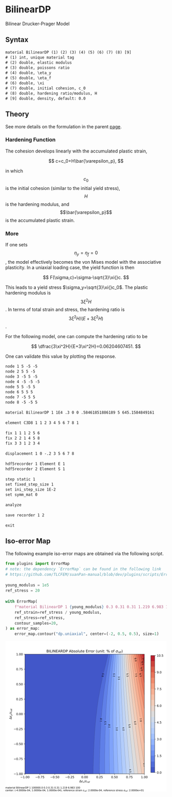 # BilinearDP

Bilinear Drucker-Prager Model

## Syntax

```
material BilinearDP (1) (2) (3) (4) (5) (6) (7) (8) [9]
# (1) int, unique material tag
# (2) double, elastic modulus
# (3) double, poissons ratio
# (4) double, \eta_y
# (5) double, \eta_f
# (6) double, \xi
# (7) double, initial cohesion, c_0
# (8) double, hardening ratio/modulus, H
# [9] double, density, default: 0.0
```

## Theory

See more details on the formulation in the parent [page](NonlinearDruckerPrager.md).

### Hardening Function

The cohesion develops linearly with the accumulated plastic strain,

$$
c=c_0+H\bar{\varepsilon_p},
$$

in which $$c_0$$ is the initial cohesion (similar to the initial yield stress), $$H$$ is the hardening modulus, and $$\bar{\varepsilon_p}$$ is the accumulated plastic strain.

### More

If one sets $$\eta_y=\eta_f=0$$, the model effectively becomes the von Mises model with the associative plasticity.
In a uniaxial loading case, the yield function is then

$$
F(\sigma,c)=\sigma-\sqrt{3}\xi{}c.
$$

This leads to a yield stress $\sigma_y=\sqrt{3}\xi{}c_0$.
The plastic hardening modulus is $$3\xi^2H$$.
In terms of total strain and stress, the hardening ratio is $$3\xi^2H/(E+3\xi^2H)$$.

For the following model, one can compute the hardening ratio to be

$$
\dfrac{3\xi^2H}{E+3\xi^2H}=0.06204607451.
$$

One can validate this value by plotting the response.

```text
node 1 5 -5 -5
node 2 5 5 -5
node 3 -5 5 -5
node 4 -5 -5 -5
node 5 5 -5 5
node 6 5 5 5
node 7 -5 5 5
node 8 -5 -5 5

material BilinearDP 1 1E4 .3 0 0 .58461851886189 5 645.1584849161

element C3D8 1 1 2 3 4 5 6 7 8 1

fix 1 1 1 2 5 6
fix 2 2 1 4 5 8
fix 3 3 1 2 3 4

displacement 1 0 -.2 3 5 6 7 8

hdf5recorder 1 Element E 1
hdf5recorder 2 Element S 1

step static 1
set fixed_step_size 1
set ini_step_size 1E-2
set symm_mat 0

analyze

save recorder 1 2

exit
```

## Iso-error Map

The following example iso-error maps are obtained via the following script.

```py
from plugins import ErrorMap
# note: the dependency `ErrorMap` can be found in the following link
# https://github.com/TLCFEM/suanPan-manual/blob/dev/plugins/scripts/ErrorMap.py

young_modulus = 1e5
ref_stress = 20

with ErrorMap(
    f"material BilinearDP 1 {young_modulus} 0.3 0.31 0.31 1.219 6.983 100",
    ref_strain=ref_stress / young_modulus,
    ref_stress=ref_stress,
    contour_samples=20,
) as error_map:
    error_map.contour("dp.uniaxial", center=(-2, 0.5, 0.5), size=1)
```

![absolute error uniaxial](dp.uniaxial.abs.error.svg)
